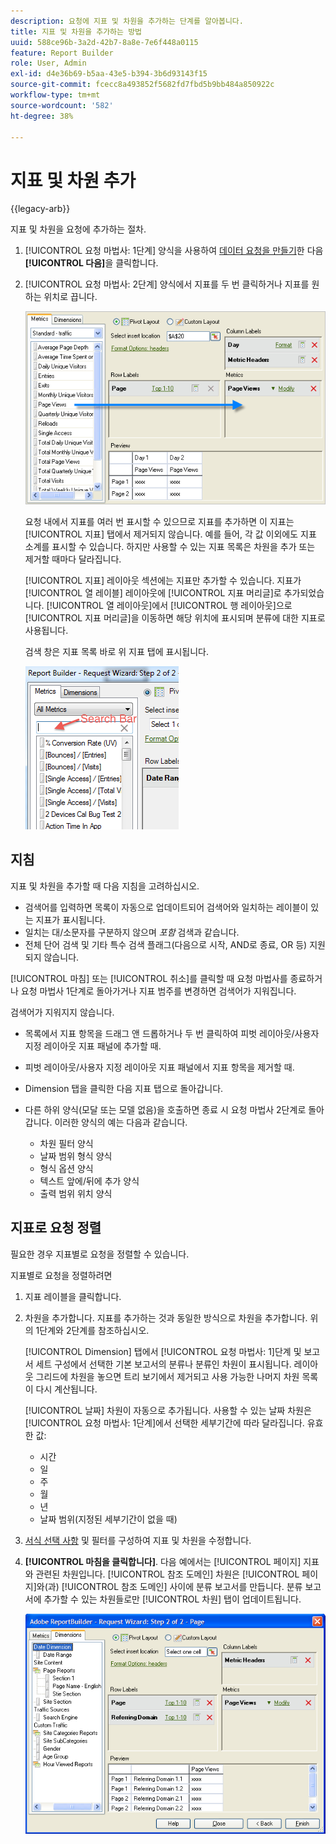 ```yaml
---
description: 요청에 지표 및 차원을 추가하는 단계를 알아봅니다.
title: 지표 및 차원을 추가하는 방법
uuid: 588ce96b-3a2d-42b7-8a8e-7e6f448a0115
feature: Report Builder
role: User, Admin
exl-id: d4e36b69-b5aa-43e5-b394-3b6d93143f15
source-git-commit: fcecc8a493852f5682fd7fbd5b9bb484a850922c
workflow-type: tm+mt
source-wordcount: '582'
ht-degree: 38%

---
```


# 지표 및 차원 추가

{{legacy-arb}}

지표 및 차원을 요청에 추가하는 절차.

1. [!UICONTROL 요청 마법사: 1단계] 양식을 사용하여 [데이터 요청을 만들기](/help/analyze/legacy-report-builder/data-requests/data-requests.md)한 다음 **[!UICONTROL 다음]**&#x200B;을 클릭합니다.
1. [!UICONTROL 요청 마법사: 2단계] 양식에서 지표를 두 번 클릭하거나 지표를 원하는 위치로 끕니다.

   ![요청 마법사를 표시하는 스크린샷: 화살표가 지표 목록에서 원하는 페이지 보기 섹션으로 향하는 2단계](assets/adding_metrics.png)

   요청 내에서 지표를 여러 번 표시할 수 있으므로 지표를 추가하면 이 지표는 [!UICONTROL 지표] 탭에서 제거되지 않습니다. 예를 들어, 각 값 이외에도 지표 소계를 표시할 수 있습니다. 하지만 사용할 수 있는 지표 목록은 차원을 추가 또는 제거할 때마다 달라집니다.

   [!UICONTROL 지표] 레이아웃 섹션에는 지표만 추가할 수 있습니다. 지표가 [!UICONTROL 열 레이블] 레이아웃에 [!UICONTROL 지표 머리글]로 추가되었습니다. [!UICONTROL 열 레이아웃]에서 [!UICONTROL 행 레이아웃]으로 [!UICONTROL 지표 머리글]을 이동하면 해당 위치에 표시되며 분류에 대한 지표로 사용됩니다.

   검색 창은 지표 목록 바로 위 지표 탭에 표시됩니다.

   ![지표 검색 창을 표시하는 스크린샷](assets/search_bar_metric.png)

## 지침

지표 및 차원을 추가할 때 다음 지침을 고려하십시오.

* 검색어를 입력하면 목록이 자동으로 업데이트되어 검색어와 일치하는 레이블이 있는 지표가 표시됩니다.
* 일치는 대/소문자를 구분하지 않으며 *포함* 검색과 같습니다.
* 전체 단어 검색 및 기타 특수 검색 플래그(다음으로 시작, AND로 종료, OR 등) 지원되지 않습니다.

[!UICONTROL 마침] 또는 [!UICONTROL 취소]를 클릭할 때 요청 마법사를 종료하거나 요청 마법사 1단계로 돌아가거나 지표 범주를 변경하면 검색어가 지워집니다.

검색어가 지워지지 않습니다.

* 목록에서 지표 항목을 드래그 앤 드롭하거나 두 번 클릭하여 피벗 레이아웃/사용자 지정 레이아웃 지표 패널에 추가할 때.
* 피벗 레이아웃/사용자 지정 레이아웃 지표 패널에서 지표 항목을 제거할 때.
* Dimension 탭을 클릭한 다음 지표 탭으로 돌아갑니다.
* 다른 하위 양식(모달 또는 모델 없음)을 호출하면 종료 시 요청 마법사 2단계로 돌아갑니다. 이러한 양식의 예는 다음과 같습니다.

   * 차원 필터 양식
   * 날짜 범위 형식 양식
   * 형식 옵션 양식
   * 텍스트 앞에/뒤에 추가 양식
   * 출력 범위 위치 양식

## 지표로 요청 정렬

필요한 경우 지표별로 요청을 정렬할 수 있습니다.

지표별로 요청을 정렬하려면

1. 지표 레이블을 클릭합니다.
1. 차원을 추가합니다. 지표를 추가하는 것과 동일한 방식으로 차원을 추가합니다. 위의 1단계와 2단계를 참조하십시오.

   [!UICONTROL Dimension] 탭에서 [!UICONTROL 요청 마법사: 1]단계 및 보고서 세트 구성에서 선택한 기본 보고서의 분류나 분류인 차원이 표시됩니다. 레이아웃 그리드에 차원을 놓으면 트리 보기에서 제거되고 사용 가능한 나머지 차원 목록이 다시 계산됩니다.

   [!UICONTROL 날짜] 차원이 자동으로 추가됩니다. 사용할 수 있는 날짜 차원은 [!UICONTROL 요청 마법사: 1단계]에서 선택한 세부기간에 따라 달라집니다. 유효한 값:

   * 시간
   * 일
   * 주
   * 월
   * 년
   * 날짜 범위(지정된 세부기간이 없을 때)

1. [서식 선택 사항](/help/analyze/legacy-report-builder/layout/t-format-display-headers.md) 및 필터를 구성하여 지표 및 차원을 수정합니다.
1. **[!UICONTROL 마침을 클릭합니다]**.
다음 예에서는 [!UICONTROL 페이지] 지표와 관련된 차원입니다. [!UICONTROL 참조 도메인] 차원은 [!UICONTROL 페이지]와(과) [!UICONTROL 참조 도메인] 사이에 분류 보고서를 만듭니다. 분류 보고서에 추가할 수 있는 차원들로만 [!UICONTROL 차원] 탭이 업데이트됩니다.

   ![지표와 관련된 차원을 보여 주는 스크린샷입니다.](assets/page_pageview_02.png)
